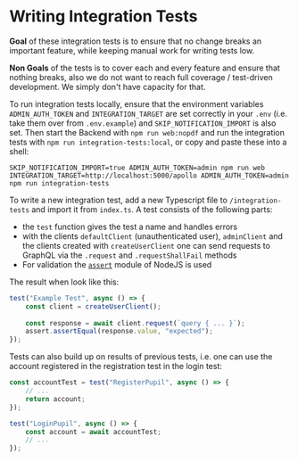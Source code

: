 # Writing Integration Tests

**Goal** of these integration tests is to ensure that no change breaks an important feature, while keeping manual work for writing tests low.

**Non Goals** of the tests is to cover each and every feature and ensure that nothing breaks, also we do not want to reach full coverage / test-driven development. We simply don't have capacity for that.

To run integration tests locally, ensure that the environment variables `ADMIN_AUTH_TOKEN` and `INTEGRATION_TARGET` are set correctly in your `.env` (i.e. take them over from `.env.example`) and `SKIP_NOTIFICATION_IMPORT` is also set. Then start the Backend with `npm run web:nopdf` and run the integration tests with `npm run integration-tests:local`, or copy and paste these into a shell:
```
SKIP_NOTIFICATION_IMPORT=true ADMIN_AUTH_TOKEN=admin npm run web
INTEGRATION_TARGET=http://localhost:5000/apollo ADMIN_AUTH_TOKEN=admin npm run integration-tests
```

To write a new integration test, add a new Typescript file to `/integration-tests` and import it from `index.ts`.
A test consists of the following parts:
- the `test` function gives the test a name and handles errors
- with the clients `defaultClient` (unauthenticated user), `adminClient` and the clients created with `createUserClient` one can send requests to GraphQL via the `.request` and `.requestShallFail` methods
- For validation the [`assert`](https://nodejs.org/api/assert.html) module of NodeJS is used

The result when look like this:

```ts
test("Example Test", async () => {
    const client = createUserClient();
    
    const response = await client.request(`query { ... }`);
    assert.assertEqual(response.value, "expected");
});
```

Tests can also build up on results of previous tests, i.e. one can use the account registered in the registration test in the login test:

```ts
const accountTest = test("RegisterPupil", async () => {
    // ...
    return account;
});

test("LoginPupil", async () => {
    const account = await accountTest;
    // ...
});
```
